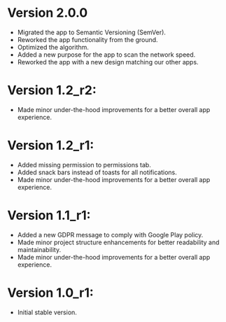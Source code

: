# Version 2.0.0
- Migrated the app to Semantic Versioning (SemVer).
- Reworked the app functionality from the ground.
- Optimized the algorithm.
- Added a new purpose for the app to scan the network speed.
- Reworked the app with a new design matching our other apps.

# Version 1.2_r2:

- Made minor under-the-hood improvements for a better overall app experience.

# Version 1.2_r1:

- Added missing permission to permissions tab.
- Added snack bars instead of toasts for all notifications.
- Made minor under-the-hood improvements for a better overall app experience.

# Version 1.1_r1:

- Added a new GDPR message to comply with Google Play policy.
- Made minor project structure enhancements for better readability and maintainability.
- Made minor under-the-hood improvements for a better overall app experience.

# Version 1.0_r1:

- Initial stable version.
